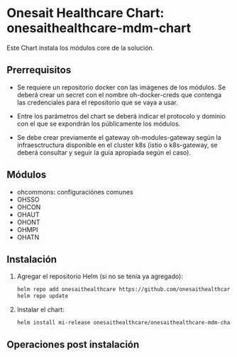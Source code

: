 # Onesait Healthcare Chart: onesaithealthcare-mdm-chart

Este Chart instala los módulos core de la solución.

## Prerrequisitos

- Se requiere un repositorio docker con las imágenes de los módulos.  Se deberá crear un secret con el nombre 
  oh-docker-creds que contenga las credenciales para el repositorio que se vaya a usar.

- Entre los parámetros del chart se deberá indicar el protocolo y dominio con el que se expondrán los públicamente los módulos.

- Se debe crear previamente el gateway oh-modules-gateway según la infraesctructura disponible en el cluster k8s (istio o k8s-gateway,
  se deberá consultar y seguir la guía apropiada según el caso).  
  
## Módulos

- ohcommons: configuraciónes comunes
- OHSSO
- OHCON
- OHAUT
- OHONT
- OHMPI
- OHATN

## Instalación

1. Agregar el repositorio Helm (si no se tenía ya agregado):
   ```sh
   helm repo add onesaithealthcare https://github.com/onesaithealthcare/onesaithealthcare-charts
   helm repo update
   ```

2. Instalar el chart:
   ```sh
   helm install mi-release onesaithealthcare/onesaithealthcare-mdm-chart --namespace oh-modules
   ```

## Operaciones post instalación



